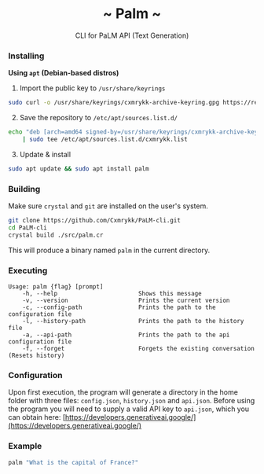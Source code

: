 <h1 align="center">~ Palm ~</h1>
<p align="center">CLI for PaLM API (Text Generation)</p>

### Installing
**Using `apt` (Debian-based distros)**
1. Import the public key to `/usr/share/keyrings`
```sh
sudo curl -o /usr/share/keyrings/cxmrykk-archive-keyring.gpg https://repo.merrick.cam/pub.gpg
```
2. Save the repository to `/etc/apt/sources.list.d/`
```sh
echo "deb [arch=amd64 signed-by=/usr/share/keyrings/cxmrykk-archive-keyring.gpg] http://repo.merrick.cam/ stable main" \
    | sudo tee /etc/apt/sources.list.d/cxmrykk.list
```
3. Update & install
```sh
sudo apt update && sudo apt install palm
```

### Building
Make sure `crystal` and `git` are installed on the user's system.
```sh
git clone https://github.com/Cxmrykk/PaLM-cli.git
cd PaLM-cli
crystal build ./src/palm.cr
```
This will produce a binary named `palm` in the current directory.

### Executing
```
Usage: palm {flag} [prompt]
    -h, --help                       Shows this message
    -v, --version                    Prints the current version
    -c, --config-path                Prints the path to the configuration file
    -l, --history-path               Prints the path to the history file
    -a, --api-path                   Prints the path to the api configuration file
    -f, --forget                     Forgets the existing conversation (Resets history)
```

### Configuration
Upon first execution, the program will generate a directory in the home folder with three files: `config.json`, `history.json` and `api.json`. Before using the program you will need to supply a valid API key to `api.json`, which you can obtain here: [https://developers.generativeai.google/](https://developers.generativeai.google/)

### Example
```sh
palm "What is the capital of France?"
```
